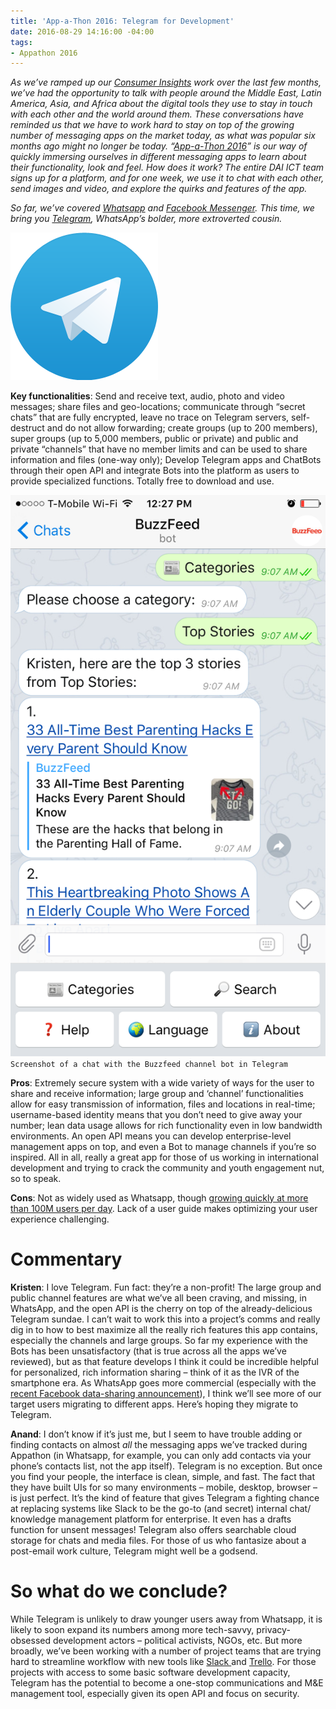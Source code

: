 ```yaml
---
title: 'App-a-Thon 2016: Telegram for Development'
date: 2016-08-29 14:16:00 -04:00
tags:
- Appathon 2016
---
```


*As we’ve ramped up our [Consumer Insights](http://dai-global-digital.com/tags/?tag=consumer-insights) work over the last few months, we’ve had the opportunity to talk with people around the Middle East, Latin America, Asia, and Africa about the digital tools they use to stay in touch with each other and the world around them. These conversations have reminded us that we have to work hard to stay on top of the growing number of messaging apps on the market today, as what was popular six months ago might no longer be today. “[App-a-Thon 2016](http://dai-global-digital.com/tags/?tag=appathon-2016)” is our way of quickly immersing ourselves in different messaging apps to learn about their functionality, look and feel. How does it work? The entire DAI ICT team signs up for a platform, and for one week, we use it to chat with each other, send images and video, and explore the quirks and features of the app.*

*So far, we’ve covered [Whatsapp](http://dai-global-digital.com/whatsapp-appathon-2016.html) and [Facebook Messenger](http://dai-global-digital.com/facebook-messenger.html).  This time, we bring you [Telegram](https://telegram.org/), WhatsApp’s bolder, more extroverted cousin.*

<!--more-->

![Telegram logo.png](/uploads/Telegram%20logo.png)

**Key functionalities**: Send and receive text, audio, photo and video messages; share files and geo-locations; communicate through “secret chats” that are fully encrypted, leave no trace on Telegram servers, self-destruct and do not allow forwarding; create groups (up to 200 members), super groups (up to 5,000 members, public or private) and public and private “channels” that have no member limits and can be used to share information and files (one-way only); Develop Telegram apps and ChatBots through their open API and integrate Bots into the platform as users to provide specialized functions.  Totally free to download and use.

![Telegram screen shot.png](/uploads/Telegram%20screen%20shot.png)`Screenshot of a chat with the Buzzfeed channel bot in Telegram`

**Pros**: Extremely secure system with a wide variety of ways for the user to share and receive information; large group and ‘channel’ functionalities allow for easy transmission of information, files and locations in real-time; username-based identity means that you don’t need to give away your number; lean data usage allows for rich functionality even in low bandwidth environments.  An open API means you can develop enterprise-level management apps on top, and even a Bot to manage channels if you’re so inspired.  All in all, really a great app for those of us working in international development and trying to crack the community and youth engagement nut, so to speak.

**Cons**: Not as widely used as Whatsapp, though [growing quickly at more than 100M users per day](https://telegram.org/blog/100-million).  Lack of a user guide makes optimizing your user experience challenging.  

# **Commentary**

**Kristen**: I love Telegram.  Fun fact: they’re a non-profit! The large group and public channel features are what we’ve all been craving, and missing, in WhatsApp, and the open API is the cherry on top of the already-delicious Telegram sundae.  I can’t wait to work this into a project’s comms and really dig in to how to best maximize all the really rich features this app contains, especially the channels and large groups.  So far my experience with the Bots has been unsatisfactory (that is true across all the apps we’ve reviewed), but as that feature develops I think it could be incredible helpful for personalized, rich information sharing – think of it as the IVR of the smartphone era.  As WhatsApp goes more commercial (especially with the [recent Facebook data-sharing announcement](https://techcrunch.com/2016/08/25/whatsapp-to-share-user-data-with-facebook-for-ad-targeting-heres-how-to-opt-out/)), I think we’ll see more of our target users migrating to different apps.  Here’s hoping they migrate to Telegram.

**Anand**: I don’t know if it’s just me, but I seem to have trouble adding or finding contacts on almost *all* the messaging apps we’ve tracked during Appathon (in Whatsapp, for example, you can only add contacts via your phone’s contacts list, not the app itself). Telegram is no exception. But once you find your people, the interface is clean, simple, and fast. The fact that they have built UIs for so many environments – mobile, desktop, browser – is just perfect. It’s the kind of feature that gives Telegram a fighting chance at replacing systems like Slack to be the go-to (and secret) internal chat/ knowledge management platform for enterprise. It even has a drafts function for unsent messages! Telegram also offers searchable cloud storage for chats and media files. For those of us who fantasize about a post-email work culture, Telegram might well be a godsend.   

# **So what do we conclude?**
While Telegram is unlikely to draw younger users away from Whatsapp, it is likely to soon expand its numbers among more tech-savvy, privacy-obsessed development actors – political activists, NGOs, etc. But more broadly, we’ve been working with a number of project teams that are trying hard to streamline workflow with new tools like [Slack ](https://slack.com/)and [Trello](https://trello.com/). For those projects with access to some basic software development capacity, Telegram has the potential to become a one-stop communications and M&E management tool, especially given its open API and focus on security. 
